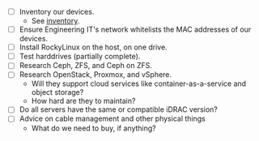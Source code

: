 - [ ] Inventory our devices.
  - See [inventory](https://docs.google.com/spreadsheets/d/1Mex7f6qN9uSypg3oOCucHvvdE0HO6KnUJdlAhtJ2QbY).
- [ ] Ensure Engineering IT's network whitelists the MAC addresses of our devices.
- [ ] Install RockyLinux on the host, on one drive.
- [ ] Test harddrives (partially complete).
- [ ] Research Ceph, ZFS, and Ceph on ZFS.
- [ ] Research OpenStack, Proxmox, and vSphere.
  - Will they support cloud services like container-as-a-service and object storage?
  - How hard are they to maintain?
- [ ] Do all servers have the same or compatible iDRAC version?
- [ ] Advice on cable management and other physical things
  - What do we need to buy, if anything?
